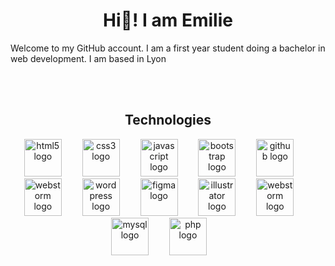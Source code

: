  <h1 align="center"">Hi👋! I am Emilie</h1> 
 
 <span align="center">Welcome to my GitHub account. I am a first year student doing a bachelor in web development. I am based in Lyon</span>


<br>
<br>

<h2 align="center">Technologies</h2>

<div align="center">

  <img src="https://cdn.jsdelivr.net/gh/devicons/devicon/icons/html5/html5-original.svg" height="60" alt="html5 logo"  />
  <img width="25" />
  <img src="https://cdn.jsdelivr.net/gh/devicons/devicon/icons/css3/css3-original.svg" height="60" alt="css3 logo"  />
  <img width="25" />
  <img src="https://cdn.jsdelivr.net/gh/devicons/devicon/icons/javascript/javascript-original.svg" height="60" alt="javascript logo"  />
  <img width="25" />
  <img src="https://cdn.jsdelivr.net/gh/devicons/devicon/icons/bootstrap/bootstrap-original.svg" height="60" alt="bootstrap logo"  />
  <img width="25" />  
  <img src="https://skillicons.dev/icons?i=github" height="60" alt="github logo"  />
  <img width="25" />
  <img src="https://cdn.jsdelivr.net/gh/devicons/devicon/icons/webstorm/webstorm-original.svg" height="60" alt="webstorm logo"  />
  <img width="25" />
  <img src="https://cdn.simpleicons.org/wordpress/21759B" height="60" alt="wordpress logo"  />
  <img width="25" />
  <img src="https://cdn.jsdelivr.net/gh/devicons/devicon/icons/figma/figma-original.svg" height="60" alt="figma logo"  />
  <img width="25" />
  <img src="https://cdn.jsdelivr.net/gh/devicons/devicon/icons/illustrator/illustrator-line.svg" height="60" alt="illustrator logo"  />
  <img width="25" />
  <img src="https://cdn.jsdelivr.net/gh/devicons/devicon/icons/postman/postman-original.svg" height="60" alt="webstorm logo"  />
  <img width="25" />
  <img src="https://cdn.jsdelivr.net/gh/devicons/devicon/icons/mysql/mysql-original-wordmark.svg" height="60" alt="mysql logo" />
  <img width="25" />
  <img src="https://cdn.jsdelivr.net/gh/devicons/devicon/icons/php/php-original-wordmark.svg" height="60" alt="php logo" />
  <img width="25" />

   

 

<!---
emilieChnvt/emilieChnvt is a ✨ special ✨ repository because its `README.md` (this file) appears on your GitHub profile.
You can click the Preview link to take a look at your changes.
--->
